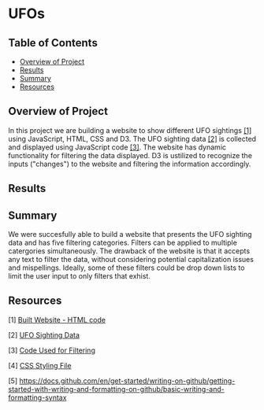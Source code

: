 # UFOs

## Table of Contents
- [Overview of Project](#OverviewProject)
- [Results](#Results)
- [Summary](#Summary)
- [Resources](#Resources)

## <a name="OverviewProject"></a>Overview of Project

In this project we are building a website to show different UFO sightings [[1]](#1) using JavaScript, HTML, CSS and D3. The UFO sighting data [[2]](#2) is collected and displayed using JavaScript code [[3]](#3). The website has dynamic functionality for filtering the data displayed. D3 is ustilized to recognize the inputs ("changes") to the website and filtering the information accordingly. 

## <a name="Results"></a>Results





## <a name="Summary"></a> Summary

We were succesfully able to build a website that presents the UFO sighting data and has five filtering categories. Filters can be applied to multiple catergories simultaneously. The drawback of the website is that it accepts any text to filter the data, without considering potential capitalization issues and mispellings. Ideally, some of these filters could be drop down lists to limit the user input to only filters that exhist.  

## <a name="Resources"></a>Resources

<a name="1">[1]</a> [Built Website - HTML code](https://github.com/tamiespinosa/UFOs/blob/8da2bf0f54dda1b2289a4839f3e216d0bd6394ae/index.html)

<a name="2">[2]</a> [UFO Sighting Data](https://github.com/tamiespinosa/UFOs/blob/8da2bf0f54dda1b2289a4839f3e216d0bd6394ae/static/js/data.js)

<a name="3">[3]</a> [Code Used for Filtering](https://github.com/tamiespinosa/UFOs/blob/8da2bf0f54dda1b2289a4839f3e216d0bd6394ae/static/js/app.js)

<a name="4">[4]</a> [CSS Styling File](https://github.com/tamiespinosa/UFOs/blob/8da2bf0f54dda1b2289a4839f3e216d0bd6394ae/static/css/style.css)

[5] https://docs.github.com/en/get-started/writing-on-github/getting-started-with-writing-and-formatting-on-github/basic-writing-and-formatting-syntax
